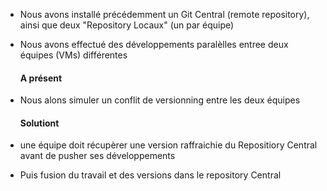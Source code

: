 - Nous avons installé précédemment un Git Central (remote repository),
  ainsi que deux "Repository Locaux" (un par équipe)
- Nous avons effectué des développements paralèlles  entree deux équipes (VMs) différentes
  
   #### A présent
- Nous alons simuler un conflit de versionning entre les deux équipes
   #### Solutiont
- une équipe doit récupèrer une version raffraichie du Repositiory Central avant de pusher ses développements
- Puis fusion du travail et des versions dans le repository Central
